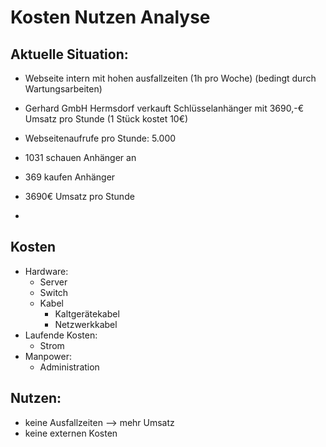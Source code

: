 # Kosten Nutzen Analyse

## Aktuelle Situation: 
* Webseite intern mit hohen ausfallzeiten (1h pro Woche) (bedingt durch Wartungsarbeiten)
* Gerhard GmbH Hermsdorf verkauft Schlüsselanhänger mit 3690,-€ Umsatz pro Stunde (1 Stück kostet 10€)
* Webseitenaufrufe pro Stunde: 5.000
* 1031 schauen Anhänger an
* 369 kaufen Anhänger 
* 3690€ Umsatz pro Stunde

* 

## Kosten
* Hardware:
    * Server
    * Switch
    * Kabel
        * Kaltgerätekabel
        * Netzwerkkabel
* Laufende Kosten:
    * Strom
* Manpower:
    * Administration

## Nutzen:
* keine Ausfallzeiten --> mehr Umsatz
* keine externen Kosten
